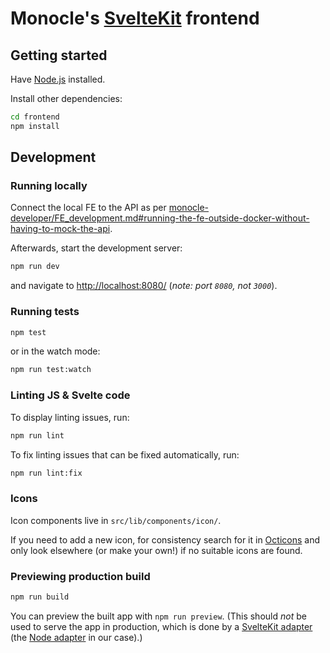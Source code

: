 # Monocle's [SvelteKit](https://kit.svelte.dev/) frontend

## Getting started

Have [Node.js](https://nodejs.org) installed.

Install other dependencies:

```bash
cd frontend
npm install
```

## Development

### Running locally

Connect the local FE to the API as per [monocle-developer/FE_development.md#running-the-fe-outside-docker-without-having-to-mock-the-api](https://gitlab.internal.sanger.ac.uk/sanger-pathogens/monocle-developer/-/blob/master/FE_development.md#running-the-fe-outside-docker-without-having-to-mock-the-api).

Afterwards, start the development server:

```bash
npm run dev
```

and navigate to [http://localhost:8080/](http://localhost:8080/) (_note: port `8080`, not `3000`_).

### Running tests

```bash
npm test
```

or in the watch mode:

```bash
npm run test:watch
```

### Linting JS & Svelte code

To display linting issues, run:

```bash
npm run lint
```

To fix linting issues that can be fixed automatically, run:

```bash
npm run lint:fix
```

### Icons

Icon components live in `src/lib/components/icon/`.

If you need to add a new icon, for consistency search for it in
[Octicons](https://primer.style/octicons/) and only look elsewhere (or make your own!) if no
suitable icons are found.

### Previewing production build

```bash
npm run build
```

You can preview the built app with `npm run preview`. (This should _not_ be used
to serve the app in production, which is done by a [SvelteKit adapter](https://kit.svelte.dev/docs#adapters) (the [Node adapter](https://github.com/sveltejs/kit/tree/master/packages/adapter-node) in our case).)
